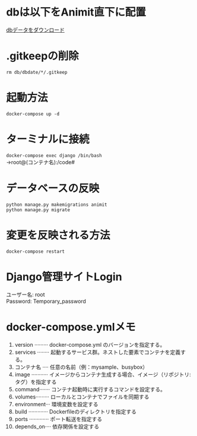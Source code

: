 # dbは以下をAnimit直下に配置
[dbデータをダウンロード](https://ite3-2022.slack.com/files/U03B17T2UCX/F06G7F7E4Q6/db.zip)

# .gitkeepの削除
```rm db/dbdate/*/.gitkeep```

# 起動方法
```docker-compose up -d```

# ターミナルに接続
```docker-compose exec django /bin/bash```  
→root@(コンテナ名):/code#

# データベースの反映
```python manage.py makemigrations animit```  
```python manage.py migrate```

# 変更を反映される方法
```docker-compose restart```

# Django管理サイトLogin
ユーザー名: root  
Password: Temporary_password

# docker-compose.ymlメモ

1. version ········· docker-compose.yml のバージョンを指定する。
2. services ········ 起動するサービス群。ネストした要素でコンテナを定義する。
3. コンテナ名 ···· 任意の名前（例：mysample、busybox）
4. image ··········· イメージからコンテナ生成する場合、イメージ（リポジトリ:タグ）を指定する
5. command······· コンテナ起動時に実行するコマンドを設定する。
6. volumes········· ローカルとコンテナでファイルを同期する
7. environment··· 環境変数を設定する
8. build ············· Dockerfileのディレクトリを指定する
9. ports ············· ポート転送を指定する
10. depends_on···· 依存関係を設定する
